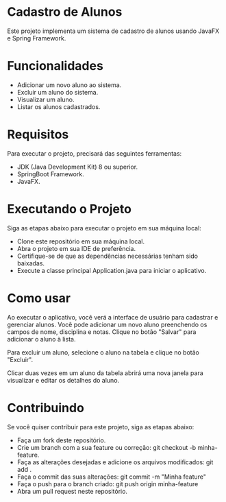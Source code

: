 # Cadastro de Alunos
Este projeto implementa um sistema de cadastro de alunos usando JavaFX e Spring Framework.

# Funcionalidades

* Adicionar um novo aluno ao sistema.
* Excluir um aluno do sistema.
* Visualizar um aluno.
* Listar os alunos cadastrados.

# Requisitos
Para executar o projeto, precisará das seguintes ferramentas:

* JDK (Java Development Kit) 8 ou superior.
* SpringBoot Framework.
* JavaFX.

# Executando o Projeto

Siga as etapas abaixo para executar o projeto em sua máquina local:

* Clone este repositório em sua máquina local.
* Abra o projeto em sua IDE de preferência.
* Certifique-se de que as dependências necessárias tenham sido baixadas.
* Execute a classe principal Application.java para iniciar o aplicativo.

# Como usar
Ao executar o aplicativo, você verá a interface de usuário para cadastrar e gerenciar alunos. Você pode adicionar um novo aluno preenchendo os campos de nome, disciplina e notas. Clique no botão "Salvar" para adicionar o aluno à lista.

Para excluir um aluno, selecione o aluno na tabela e clique no botão "Excluir".

Clicar duas vezes em um aluno da tabela abrirá uma nova janela para visualizar e editar os detalhes do aluno.

# Contribuindo

Se você quiser contribuir para este projeto, siga as etapas abaixo:

* Faça um fork deste repositório.
* Crie um branch com a sua feature ou correção: git checkout -b minha-feature.
* Faça as alterações desejadas e adicione os arquivos modificados: git add .
* Faça o commit das suas alterações: git commit -m "Minha feature"
* Faça o push para o branch criado: git push origin minha-feature
* Abra um pull request neste repositório.